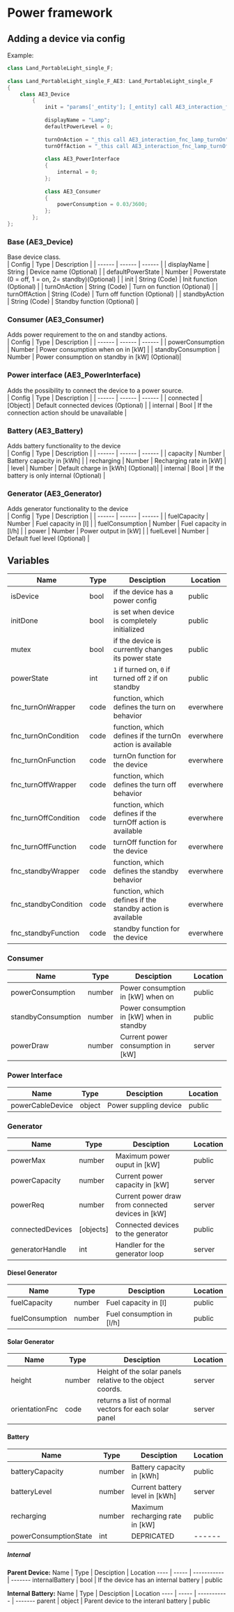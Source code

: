 # Power framework

## Adding a device via config

Example: </br>

```cpp
class Land_PortableLight_single_F;
 
class Land_PortableLight_single_F_AE3: Land_PortableLight_single_F
{
    class AE3_Device
        {
            init = "params['_entity']; [_entity] call AE3_interaction_fnc_initLamp;";
 
            displayName = "Lamp";
            defaultPowerLevel = 0;
 
            turnOnAction = "_this call AE3_interaction_fnc_lamp_turnOn";
            turnOffAction = "_this call AE3_interaction_fnc_lamp_turnOff";
 
            class AE3_PowerInterface
            {
                internal = 0;
            };
 
            class AE3_Consumer
            {
                powerConsumption = 0.03/3600;
            };
        };
};
```

### Base (AE3_Device)

Base device class.
</br>
| Config | Type | Description |
| ------ | ------ | ------ |
| displayName | String | Device name (Optional) |
| defaultPowerState | Number | Powerstate (0 = off, 1 = on, 2= standby)(Optional) |
| init | String (Code) | Init function (Optional) |
| turnOnAction | String (Code) | Turn on function (Optional) |
| turnOffAction | String (Code) | Turn off function (Optional) |
| standbyAction | String (Code) | Standby function (Optional) |

### Consumer (AE3_Consumer)

Adds power requirement to the on and standby actions.
</br>
| Config | Type | Description |
| ------ | ------ | ------ |
| powerConsumption | Number | Power consumption when on in [kW] |
| standbyConsumption | Number | Power consumption on standby in [kW] (Optional)|

### Power interface (AE3_PowerInterface)

Adds the possibility to connect the device to a power source.
</br>
| Config | Type | Description |
| ------ | ------ | ------ |
| connected | [Object] | Default connected devices (Optional) |
| internal | Bool | If the connection action should be unavailable |

### Battery (AE3_Battery)

Adds battery functionality to the device
</br>
| Config | Type | Description |
| ------ | ------ | ------ |
| capacity | Number | Battery capacity in [kWh] |
| recharging | Number | Recharging rate in [kW] |
| level | Number | Default charge in [kWh] (Optional)|
| internal | Bool | If the battery is only internal (Optional) |

### Generator (AE3_Generator)

Adds generator functionality to the device
</br>
| Config | Type | Description |
| ------ | ------ | ------ |
| fuelCapacity | Number | Fuel capacity in [l] |
| fuelConsumption | Number | Fuel capacity in [l/h] |
| power | Number | Power output in [kW] |
| fuelLevel | Number | Default fuel level (Optional) |

## Variables

Name                 | Type        | Desciption                                                 | Location
----                 | -----       | -----------                                                | -------
isDevice             | bool        | if the device has a power config                           | public
initDone             | bool        | is set when device is completely initialized               | public
mutex                | bool        | if the device is currently changes its power state         | public
powerState           | int         | `1` if turned on, `0` if turned off `2` if on standby      | public
fnc_turnOnWrapper    | code        | function, which defines the turn on behavior               | everwhere
fnc_turnOnCondition  | code        | function, which defines if the turnOn action is available  | everwhere
fnc_turnOnFunction   | code        | turnOn function for the device                             | everwhere
fnc_turnOffWrapper   | code        | function, which defines the turn off behavior              | everwhere
fnc_turnOffCondition | code        | function, which defines if the turnOff action is available | everwhere
fnc_turnOffFunction  | code        | turnOff function for the device                            | everwhere
fnc_standbyWrapper   | code        | function, which defines the standby behavior               | everwhere
fnc_standbyCondition | code        | function, which defines if the standby action is available | everwhere
fnc_standbyFunction  | code        | standby function for the device                            | everwhere

### Consumer

Name               | Type        | Desciption                                                 | Location
----               | -----       | -----------                                                | -------
powerConsumption   | number      | Power consumption in [kW] when on                          | public
standbyConsumption | number      | Power consumption in [kW] when in standby                  | public
powerDraw          | number      | Current power consumption in [kW]                          | server

### Power Interface

Name               | Type        | Desciption                                                 | Location
----               | -----       | -----------                                                | -------
powerCableDevice   | object      | Power suppling device                                      | public

### Generator

Name               | Type        | Desciption                                                 | Location
----               | -----       | -----------                                                | -------
powerMax           | number      | Maximum power ouput in [kW]                                | public
powerCapacity      | number      | Current power capacity in [kW]                             | server
powerReq           | number      | Current power draw from connected devices in [kW]          | server
connectedDevices   | [objects]   | Connected devices to the generator                         | public
generatorHandle    | int         | Handler for the generator loop                             | server

#### Diesel Generator

Name               | Type        | Desciption                                                 | Location
----               | -----       | -----------                                                | -------
fuelCapacity       | number      | Fuel capacity in [l]                                       | public
fuelConsumption    | number      | Fuel consumption in [l/h]                                  | public

#### Solar Generator

Name               | Type        | Desciption                                                 | Location
----               | -----       | -----------                                                | -------
height             | number      | Height of the solar panels relative to the object coords.  | server
orientationFnc     | code        | returns a list of normal vectors for each solar panel      | server

#### Battery

Name                  | Type        | Desciption                                                 | Location
----                  | -----       | -----------                                                | -------
batteryCapacity       | number      | Battery capacity in [kWh]                                  | public
batteryLevel          | number      | Current battery level in [kWh]                             | server
recharging            | number      | Maximum recharging rate in [kW]                            | public
powerConsumptionState | int         | DEPRICATED                                                 | ------

##### Internal

**Parent Device:**
Name                  | Type        | Desciption                                                 | Location
----                  | -----       | -----------                                                | -------
internalBattery       | bool        | If the device has an internal battery                      | public

**Internal Battery:**
Name                  | Type        | Desciption                                                 | Location
----                  | -----       | -----------                                                | -------
parent                | object      | Parent device to the interanl battery                      | public
